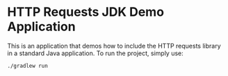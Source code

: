 # HTTP Requests JDK Demo Application

This is an application that demos how to include the HTTP requests library in a standard Java
application. To run the project, simply use:

```
./gradlew run
```

